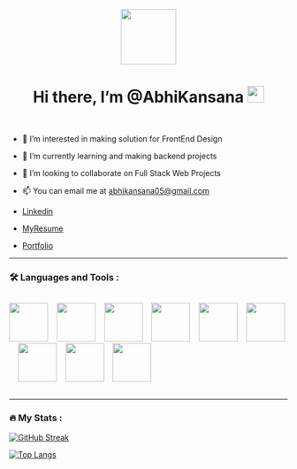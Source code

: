 
<div id="header" align="center">
  <img src="https://media.giphy.com/media/M9gbBd9nbDrOTu1Mqx/giphy.gif" width="100"/>
</div>
<h1 align="center">
 Hi there, I’m @AbhiKansana
  <img src="https://media.giphy.com/media/hvRJCLFzcasrR4ia7z/giphy.gif" width="30px"/>
</h1>
<br>


- 👀 I’m interested in making solution for FrontEnd Design<br>
- 🌱 I’m currently learning and making backend projects<br>
- 💞️ I’m looking to collaborate on Full Stack Web Projects<br>
- 📫 You can email me at abhikansana05@gmail.com<br>

- [Linkedin](https://www.linkedin.com/in/abhishek-kansana-36608a233/)<br>

- [MyResume](https://docs.google.com/document/d/1G81SG5UDHbMfKWIII44Nq4rgVHeO6MSJBhJlaeBxZtg/edit)<br>

- [Portfolio](https://abhishek-kansana-portfolio.netlify.app/)<br>

---

### :hammer_and_wrench: Languages and Tools :

<div style="display:flex;justify-content:space-between;">
 
  <img src="https://cdn.jsdelivr.net/gh/devicons/devicon/icons/javascript/javascript-original.svg" width="70px" />&nbsp;&nbsp;&nbsp;
  <img src="https://cdn.jsdelivr.net/gh/devicons/devicon/icons/css3/css3-original.svg" width="70px" />&nbsp;&nbsp;&nbsp;
  <img src="https://cdn.jsdelivr.net/gh/devicons/devicon/icons/html5/html5-original.svg" width="70px" />&nbsp;&nbsp;&nbsp;
   <img src="https://cdn.jsdelivr.net/gh/devicons/devicon/icons/react/react-original-wordmark.svg" width="70px" />&nbsp;&nbsp;&nbsp;
  <img src="https://cdn.jsdelivr.net/gh/devicons/devicon/icons/redux/redux-original.svg" width="70px" />&nbsp;&nbsp;&nbsp;
  <img src="https://cdn.jsdelivr.net/gh/devicons/devicon/icons/materialui/materialui-original.svg" width="70px" />&nbsp;&nbsp;&nbsp;
   <img src="https://cdn.jsdelivr.net/gh/devicons/devicon/icons/git/git-original.svg" width="70px" />&nbsp;&nbsp;&nbsp;
    <img src="https://cdn.jsdelivr.net/gh/devicons/devicon/icons/express/express-original.svg" width="70px" />&nbsp;&nbsp;&nbsp;
    <img src="https://cdn.jsdelivr.net/gh/devicons/devicon/icons/mongodb/mongodb-original.svg" width="70px" />&nbsp;&nbsp;&nbsp;
  
  
  
  
   
        
</div>

---

### :fire: My Stats :
[![GitHub Streak](http://github-readme-streak-stats.herokuapp.com?user=AbhiKansana&theme=dark&background=000000)](https://git.io/streak-stats)

[![Top Langs](https://github-readme-stats.vercel.app/api/top-langs/?username=AbhiKansana&layout=compact&theme=vision-friendly-dark)](https://github.com/anuraghazra/github-readme-stats)
